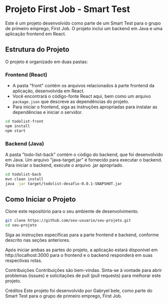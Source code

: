 # Projeto First Job - Smart Test

Este é um projeto desenvolvido como parte de um Smart Test para o grupo de primeiro emprego, First Job. O projeto inclui um backend em Java e uma aplicação frontend em React.

## Estrutura do Projeto

O projeto é organizado em duas pastas:

### Frontend (React)
- A pasta "front" contém os arquivos relacionados à parte frontend da aplicação, desenvolvida em React.
- Você encontrará o código-fonte React aqui, bem como um arquivo `package.json` que descreve as dependências do projeto.
- Para iniciar o frontend, siga as instruções apropriadas para instalar as dependências e iniciar o servidor.

```bash
cd todolist-front
npm install
npm start
```

### Backend (Java)
A pasta "todo-list-back" contém o código do backend, que foi desenvolvido em Java.
Um arquivo "java-target.jar" é fornecido para executar o backend.
Para iniciar o backend, execute o arquivo .jar apropriado.

```bash
cd todolist-back
mvn clean install
java -jar target/todolist-desafio-0.0.1-SNAPSHOT.jar
```


## Como Iniciar o Projeto

Clone este repositório para o seu ambiente de desenvolvimento.

```bash
git clone https://github.com/seu-usuario/seu-projeto.git
cd seu-projeto
```


Siga as instruções específicas para a parte frontend e backend, conforme descrito nas seções anteriores.

Após iniciar ambas as partes do projeto, a aplicação estará disponível em http://localhost:3000 para o frontend e o backend responderá em suas respectivas rotas.

Contribuições
Contribuições são bem-vindas. Sinta-se à vontade para abrir problemas (issues) e solicitações de pull (pull requests) para melhorar este projeto.

Créditos
Este projeto foi desenvolvido por Gabryel bele, como parte do Smart Test para o grupo de primeiro emprego, First Job.
